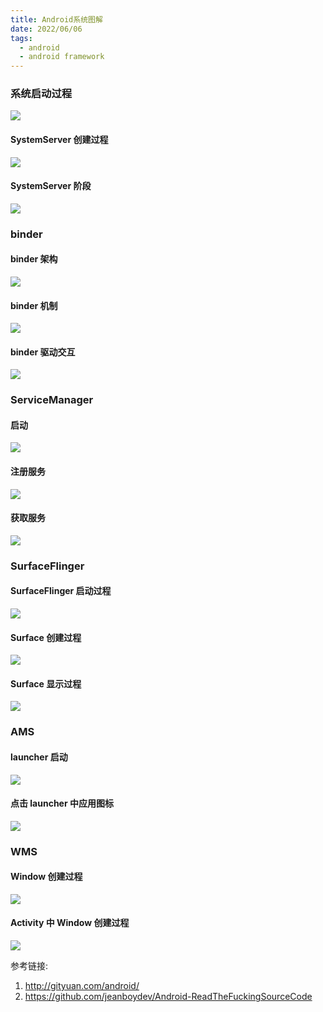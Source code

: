 ```yaml
---
title: Android系统图解
date: 2022/06/06
tags:
  - android
  - android framework
---
```


### 系统启动过程

![](https://raw.githubusercontent.com/mikaelzero/ImageSource/main/uPic/kHqK0i.jpg)

#### SystemServer 创建过程

![](https://raw.githubusercontent.com/mikaelzero/ImageSource/main/uPic/YCnvY7.jpg)

#### SystemServer 阶段

![](https://raw.githubusercontent.com/mikaelzero/ImageSource/main/uPic/yI4EWv.jpg)

### binder

#### binder 架构

![](https://raw.githubusercontent.com/mikaelzero/ImageSource/main/uPic/XcnDN3.jpg)

#### binder 机制

![](https://raw.githubusercontent.com/mikaelzero/ImageSource/main/uPic/JUVy9c.jpg)

#### binder 驱动交互

![](https://raw.githubusercontent.com/mikaelzero/ImageSource/main/uPic/Y6VmUg.jpg)

### ServiceManager

#### 启动

![](https://raw.githubusercontent.com/mikaelzero/ImageSource/main/uPic/9ppqXN.jpg)

#### 注册服务

![](https://raw.githubusercontent.com/mikaelzero/ImageSource/main/uPic/0mBT08.jpg)

#### 获取服务

![](https://raw.githubusercontent.com/mikaelzero/ImageSource/main/uPic/qxa2AQ.jpg)

### SurfaceFlinger

#### SurfaceFlinger 启动过程

![](https://raw.githubusercontent.com/mikaelzero/ImageSource/main/uPic/7UFYxo.jpg)

#### Surface 创建过程

![](https://raw.githubusercontent.com/mikaelzero/ImageSource/main/uPic/a5RChg.jpg)

#### Surface 显示过程

![](https://raw.githubusercontent.com/mikaelzero/ImageSource/main/uPic/VhwPC0.jpg)

### AMS

#### launcher 启动

![](https://raw.githubusercontent.com/mikaelzero/ImageSource/main/uPic/B1kYst.jpg)

#### 点击 launcher 中应用图标

![](https://raw.githubusercontent.com/mikaelzero/ImageSource/main/uPic/ZmFJyY.jpg)

### WMS

#### Window 创建过程

![](https://raw.githubusercontent.com/mikaelzero/ImageSource/main/uPic/gqe1co.jpg)

#### Activity 中 Window 创建过程

![](https://raw.githubusercontent.com/mikaelzero/ImageSource/main/uPic/rWFH4c.jpg)

参考链接:

1. http://gityuan.com/android/
2. https://github.com/jeanboydev/Android-ReadTheFuckingSourceCode
